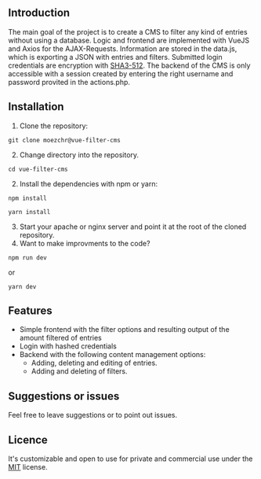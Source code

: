 


## Introduction
The main goal of the project is to create a CMS to filter any kind of entries without using a database. 
Logic and frontend are implemented with VueJS and Axios for the AJAX-Requests. Information are stored in the data.js, which is exporting a JSON with entries and filters. 
Submitted login credentials are encryption with [SHA3-512](https://github.com/emn178/js-sha3).   The backend of the CMS is only accessible with a session created by entering the right username and password provited in the actions.php.

## Installation

1) Clone the repository:
```
git clone moezchr@vue-filter-cms
```
2) Change directory into the repository.
```
cd vue-filter-cms
```
2) Install the dependencies with npm or yarn:
```
npm install
```

```
yarn install
```

3) Start your apache or nginx server and point it at the root of the cloned repository.
4) Want to make improvments to the code?
```
npm run dev
```
or
```
yarn dev
```

## Features
- Simple frontend with the filter options and resulting output of the amount filtered of entries
- Login with hashed credentials
- Backend with the following content management options:
	- Adding, deleting and editing of entries.
	- Adding and deleting of filters.

## Suggestions or issues
Feel free to leave suggestions or to point out issues.

## Licence
It's customizable and open to use for private and commercial use under the [MIT](LICENSE) license.
